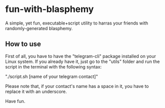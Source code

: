 # fun-with-blasphemy
A simple, yet fun, executable+script utility to harras your friends with randomly-generated blasphemy.

## How to use
First of all, you have to have the "telegram-cli" package installed on your Linux system.
If you already have it, just go to the "utils" folder and run the script in the terminal with the following syntax:


"./script.sh [name of your telegram contact]"

Please note that, if your contact's name has a space in it, you have to replace it with an underscore.

Have fun.
